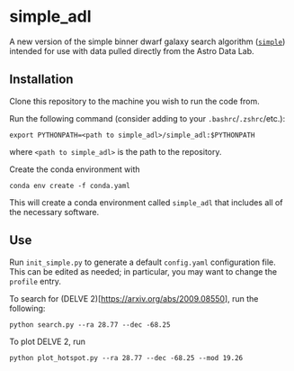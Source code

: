 # simple_adl
A new version of the simple binner dwarf galaxy search algorithm ([`simple`](https://github.com/DarkEnergySurvey/simple)) intended for use with data pulled directly from the Astro Data Lab.

## Installation

Clone this repository to the machine you wish to run the code from.

Run the following command (consider adding to your `.bashrc`/`.zshrc`/etc.):
```
export PYTHONPATH=<path to simple_adl>/simple_adl:$PYTHONPATH
```
where `<path to simple_adl>` is the path to the repository.

Create the conda environment with
```
conda env create -f conda.yaml
```
This will create a conda environment called `simple_adl` that includes all of the necessary software.

## Use

Run `init_simple.py` to generate a default `config.yaml` configuration file.
This can be edited as needed; in particular, you may want to change the `profile` entry.

To search for (DELVE 2)[https://arxiv.org/abs/2009.08550], run the following:
```
python search.py --ra 28.77 --dec -68.25 
```

To plot DELVE 2, run
```
python plot_hotspot.py --ra 28.77 --dec -68.25 --mod 19.26
```
